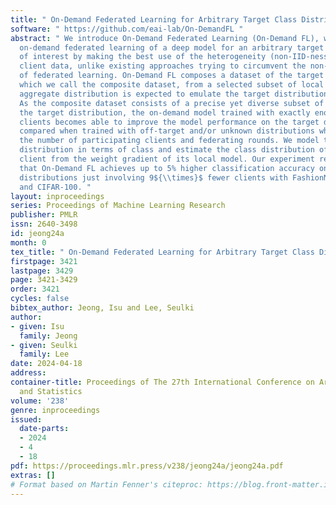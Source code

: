 ```yaml
---
title: " On-Demand Federated Learning for Arbitrary Target Class Distributions "
software: " https://github.com/eai-lab/On-DemandFL "
abstract: " We introduce On-Demand Federated Learning (On-Demand FL), which enables
  on-demand federated learning of a deep model for an arbitrary target data distribution
  of interest by making the best use of the heterogeneity (non-IID-ness) of local
  client data, unlike existing approaches trying to circumvent the non-IID nature
  of federated learning. On-Demand FL composes a dataset of the target distribution,
  which we call the composite dataset, from a selected subset of local clients whose
  aggregate distribution is expected to emulate the target distribution as a whole.
  As the composite dataset consists of a precise yet diverse subset of clients reflecting
  the target distribution, the on-demand model trained with exactly enough selected
  clients becomes able to improve the model performance on the target distribution
  compared when trained with off-target and/or unknown distributions while reducing
  the number of participating clients and federating rounds. We model the target data
  distribution in terms of class and estimate the class distribution of each local
  client from the weight gradient of its local model. Our experiment results show
  that On-Demand FL achieves up to 5% higher classification accuracy on various target
  distributions just involving 9${\\times}$ fewer clients with FashionMNIST, CIFAR-10,
  and CIFAR-100. "
layout: inproceedings
series: Proceedings of Machine Learning Research
publisher: PMLR
issn: 2640-3498
id: jeong24a
month: 0
tex_title: " On-Demand Federated Learning for Arbitrary Target Class Distributions "
firstpage: 3421
lastpage: 3429
page: 3421-3429
order: 3421
cycles: false
bibtex_author: Jeong, Isu and Lee, Seulki
author:
- given: Isu
  family: Jeong
- given: Seulki
  family: Lee
date: 2024-04-18
address:
container-title: Proceedings of The 27th International Conference on Artificial Intelligence
  and Statistics
volume: '238'
genre: inproceedings
issued:
  date-parts:
  - 2024
  - 4
  - 18
pdf: https://proceedings.mlr.press/v238/jeong24a/jeong24a.pdf
extras: []
# Format based on Martin Fenner's citeproc: https://blog.front-matter.io/posts/citeproc-yaml-for-bibliographies/
---
```

